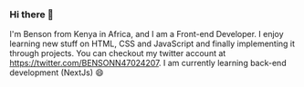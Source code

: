 ### Hi there 👋

I'm Benson from Kenya in Africa, and I am a Front-end Developer. I enjoy learning new stuff on HTML, CSS and JavaScript and finally implementing it through projects. You can checkout my twitter account at https://twitter.com/BENSONN47024207. 
I am currently learning back-end development (NextJs) :smile:
